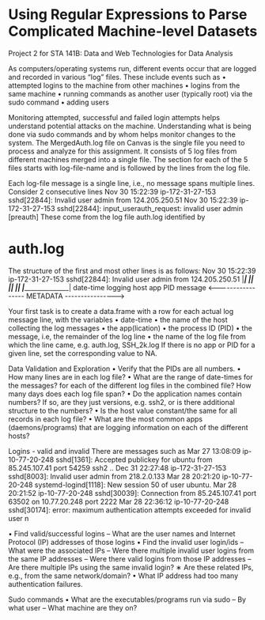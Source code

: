 # Using Regular Expressions to Parse Complicated Machine-level Datasets
Project 2 for STA 141B: Data and Web Technologies for Data Analysis

As computers/operating systems run, different events occur that are logged and recorded in various “log” files. These include
events such as
• attempted logins to the machine from other machines
• logins from the same machine
• running commands as another user (typically root) via the sudo command
• adding users

Monitoring attempted, successful and failed login attempts helps understand potential attacks on the machine. Understanding what is being done via sudo commands and by whom helps monitor changes to the system.
The MergedAuth.log file on Canvas is the single file you need to process and analyze for this assignment. It consists of 5 log files from different machines merged into a single file. The section for each of the 5 files starts with log-file-name and is followed by the lines from the log file.

Each log-file message is a single line, i.e., no message spans multiple lines.
Consider 2 consecutive lines
Nov 30 15:22:39 ip-172-31-27-153 sshd[22844]: Invalid user admin from 124.205.250.51
Nov 30 15:22:39 ip-172-31-27-153 sshd[22844]: input_userauth_request: invalid user admin [preauth]
These come from the log file auth.log identified by
# auth.log
The structure of the first and most other lines is as follows:
Nov 30 15:22:39 ip-172-31-27-153 sshd[22844]: Invalid user admin from 124.205.250.51
|_____________| |______________| |__| |___| |____________________________________|
date-time logging host app PID message
<----------------- METADATA ---------------->

Your first task is to create a data.frame with a row for each actual log message line, with the variables
• date-time
• the name of the host collecting the log messages
• the app(lication)
• the process ID (PID)
• the message, i.e, the remainder of the log line
• the name of the log file from which the line came, e.g. auth.log, SSH_2k.log
If there is no app or PID for a given line, set the corresponding value to NA.

Data Validation and Exploration
• Verify that the PIDs are all numbers.
• How many lines are in each log file?
• What are the range of date-times for the messages? for each of the different log files in the combined file? How many
days does each log file span?
• Do the application names contain numbers? If so, are they just versions, e.g. ssh2, or is there additional structure to the
numbers?
• Is the host value constant/the same for all records in each log file?
• What are the most common apps (daemons/programs) that are logging information on each of the different hosts?

Logins - valid and invalid
There are messages such as
Mar 27 13:08:09 ip-10-77-20-248 sshd[1361]: Accepted publickey for ubuntu from 85.245.107.41 port 54259 ssh2 ..
Dec 31 22:27:48 ip-172-31-27-153 sshd[8003]: Invalid user admin from 218.2.0.133
Mar 28 20:21:20 ip-10-77-20-248 systemd-logind[1118]: New session 50 of user ubuntu.
Mar 28 20:21:52 ip-10-77-20-248 sshd[30039]: Connection from 85.245.107.41 port 63502 on 10.77.20.248 port 2222
Mar 28 22:36:12 ip-10-77-20-248 sshd[30174]: error: maximum authentication attempts exceeded for invalid user n

• Find valid/successful logins
– What are the user names and Internet Protocol (IP) addresses of those logins
• Find the invalid user login/ids
– What were the associated IPs
– Were there multiple invalid user logins from the same IP addresses
– Were there valid logins from those IP addresses
– Are there multiple IPs using the same invalid login?
∗ Are these related IPs, e.g., from the same network/domain?
• What IP address had too many authentication failures.

Sudo commands
• What are the executables/programs run via sudo
– By what user
– What machine are they on?
